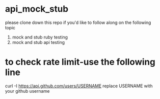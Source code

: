 # api_mock_stub

please clone down this repo if you'd like to follow along on the following topic
1. mock and stub ruby testing
2. mock and stub api testing

# to check rate limit-use the following line
curl -I https://api.github.com/users/USERNAME
replace USERNAME with your github username
